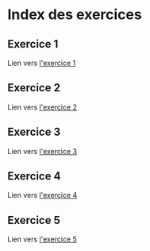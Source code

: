 # Index des exercices
## Exercice 1
Lien vers [l'exercice 1](ex1.html)
## Exercice 2
Lien vers [l'exercice 2](ex2.html)
## Exercice 3
Lien vers [l'exercice 3](ex3.html)
## Exercice 4
Lien vers [l'exercice 4](ex4.html)
## Exercice 5
Lien vers [l'exercice 5](ex5.html)
